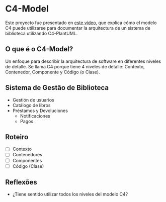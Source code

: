 # C4-Model

Este proyecto fue presentado en [este vídeo](https://youtu.be/lI2gOnIlsHM), que explica cómo el modelo C4 puede utilizarse para documentar la arquitectura de un sistema de biblioteca utilizando C4-PlantUML.

## O que é o C4-Model?

Un enfoque para describir la arquitectura de software en diferentes niveles de detalle. Se llama C4 porque tiene 4 niveles de detalle: Contexto, Contenedor, Componente y Código (o Clase).
## Sistema de Gestão de Biblioteca

- Gestión de usuarios
- Catálogo de libros
- Préstamos y Devoluciones
  - Notificaciones
  - Pagos

## Roteiro

- [ ] Contexto
- [ ] Contenedores
- [ ] Componentes
- [ ] Código (Clase)

## Reflexões

- ¿Tiene sentido utilizar todos los niveles del modelo C4?
